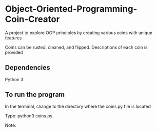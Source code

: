 # Object-Oriented-Programming-Coin-Creator

A project to explore OOP principles by creating various coins with unique features

Coins can be rusted, cleaned, and flipped. Descriptions of each coin is provided

## Dependencies
Python 3

## To run the program

In the terminal, change to the directory where the coins.py file is located

Type:
python3 coins.py


Note:
